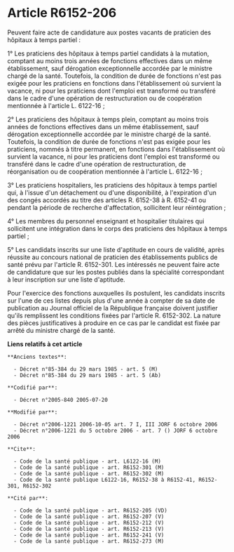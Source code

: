 # Article R6152-206

Peuvent faire acte de candidature aux postes vacants de praticien des hôpitaux à temps partiel :

1° Les praticiens des hôpitaux à temps partiel candidats à la mutation, comptant au moins trois années de fonctions
effectives dans un même établissement, sauf dérogation exceptionnelle accordée par le ministre chargé de la santé. Toutefois,
la condition de durée de fonctions n'est pas exigée pour les praticiens en fonctions dans l'établissement où survient la
vacance, ni pour les praticiens dont l'emploi est transformé ou transféré dans le cadre d'une opération de restructuration ou
de coopération mentionnée à l'article L. 6122-16 ;

2° Les praticiens des hôpitaux à temps plein, comptant au moins trois années de fonctions effectives dans un même
établissement, sauf dérogation exceptionnelle accordée par le ministre chargé de la santé. Toutefois, la condition de durée
de fonctions n'est pas exigée pour les praticiens, nommés à titre permanent, en fonctions dans l'établissement où survient la
vacance, ni pour les praticiens dont l'emploi est transformé ou transféré dans le cadre d'une opération de restructuration,
de réorganisation ou de coopération mentionnée à l'article L. 6122-16 ;

3° Les praticiens hospitaliers, les praticiens des hôpitaux à temps partiel qui, à l'issue d'un détachement ou d'une
disponibilité, à l'expiration d'un des congés accordés au titre des articles R. 6152-38 à R. 6152-41 ou pendant la période de
recherche d'affectation, sollicitent leur réintégration ;

4° Les membres du personnel enseignant et hospitalier titulaires qui sollicitent une intégration dans le corps des praticiens
des hôpitaux à temps partiel ;

5° Les candidats inscrits sur une liste d'aptitude en cours de validité, après réussite au concours national de praticien des
établissements publics de santé prévu par l'article R. 6152-301. Les intéressés ne peuvent faire acte de candidature que sur
les postes publiés dans la spécialité correspondant à leur inscription sur une liste d'aptitude.

Pour l'exercice des fonctions auxquelles ils postulent, les candidats inscrits sur l'une de ces listes depuis plus d'une
année à compter de sa date de publication au Journal officiel de la République française doivent justifier qu'ils remplissent
les conditions fixées par l'article R. 6152-302. La nature des pièces justificatives à produire en ce cas par le candidat est
fixée par arrêté du ministre chargé de la santé.

**Liens relatifs à cet article**

	**Anciens textes**:

	  - Décret n°85-384 du 29 mars 1985 - art. 5 (M)
	  - Décret n°85-384 du 29 mars 1985 - art. 5 (Ab)

	**Codifié par**:

	  - Décret n°2005-840 2005-07-20

	**Modifié par**:

	  - Décret n°2006-1221 2006-10-05 art. 7 I, III JORF 6 octobre 2006
	  - Décret n°2006-1221 du 5 octobre 2006 - art. 7 () JORF 6 octobre 2006

	**Cite**:

	  - Code de la santé publique - art. L6122-16 (M)
	  - Code de la santé publique - art. R6152-301 (M)
	  - Code de la santé publique - art. R6152-302 (M)
	  - Code de la santé publique L6122-16, R6152-38 à R6152-41, R6152-301, R6152-302

	**Cité par**:

	  - Code de la santé publique - art. R6152-205 (VD)
	  - Code de la santé publique - art. R6152-207 (V)
	  - Code de la santé publique - art. R6152-212 (V)
	  - Code de la santé publique - art. R6152-213 (V)
	  - Code de la santé publique - art. R6152-241 (V)
	  - Code de la santé publique - art. R6152-273 (M)
